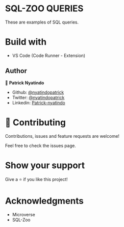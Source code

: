 # SQL-ZOO QUERIES
These are examples of SQL queries. 


# Build with

- VS Code (Code Runner - Extension)

## Author

👤 **Patrick Nyatindo**

- Github: [@nyatindopatrick](https://github.com/nyatindopatrick)
- Twitter: [@nyatindopatrick](https://twitter.com/nyatindopatrick)
- Linkedin: [Patrick-nyatindo](https://www.linkedin.com/in/nyatindopatrick/)

# 🤝 Contributing
Contributions, issues and feature requests are welcome!

Feel free to check the issues page.

# Show your support
Give a ⭐️ if you like this project!

# Acknowledgments
- Microverse
- SQL-Zoo


